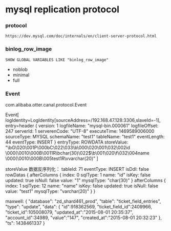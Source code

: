 # mysql replication protocol

### protocol

    https://dev.mysql.com/doc/internals/en/client-server-protocol.html

### binlog_row_image

    SHOW GLOBAL VARIABLES LIKE "binlog_row_image"

- noblob
- minimal
- full

### Event


com.alibaba.otter.canal.protocol.Event

Event[
    logIdentity=LogIdentity[sourceAddress=/192.168.47.128:3306,slaveId=-1],
    entry=header {
             version: 1
             logfileName: "mysql-bin.000061"
             logfileOffset: 247
             serverId: 1
             serverenCode: "UTF-8"
             executeTime: 1469589006000
             sourceType: MYSQL
             schemaName: "test1"
             tableName: "test1"
             eventLength: 44
             eventType: INSERT
    }
    entryType: ROWDATA
    storeValue: "\bG\020\001P\000bC\022\033\b\000\020\001\032\002id \000(\0010\000B\0011R\bchar(30)\022$\b\001\020\f\032\004name \000(\0010\000B\005test1R\vvarchar(20)"
]

storeValue 数据反序列化：
    tableId: 71
    eventType: INSERT
    isDdl: false
    rowDatas {
        afterColumns {
               index: 0
               sqlType: 1
               name: "id"
               isKey: false
               updated: true
               isNull: false
               value: "1"
               mysqlType: "char(30)"
        }
        afterColumns {
               index: 1
               sqlType: 12
               name: "name"
               isKey: false
               updated: true
               isNull: false
               value: "test1"
               mysqlType: "varchar(20)"
        }
    }

maxwell:
{ 
    "database": "zd_shard461_prod",
    "table": "ticket_field_entries",
    "type":  "update",
    "data":  {
        "id":918362569,
        "ticket_field_id":2409966,
        "ticket_id":105008079,
        "updated_at":"2015-08-01 20:35:37",
        "account_id":34989,
        "value":"147",
        "created_at":"2015-08-01 20:32:23"
    },
    "ts": 1438461337 
}

